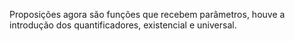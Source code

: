 Proposições agora são funções que recebem parâmetros, houve a introdução dos quantificadores, existencial e universal.